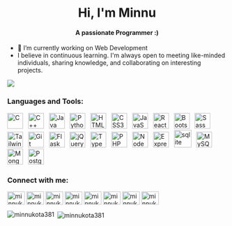<h1 align="center">Hi, I'm Minnu</h1>
<h4 align="center">A passionate Programmer :) </h4>

- 🔭 I’m currently working on Web Development
- I believe in continuous learning. I'm always open to meeting like-minded individuals, sharing knowledge, and collaborating on interesting projects.

![](https://komarev.com/ghpvc/?username=minnukota381)


<h3 align="left">Languages and Tools:</h3>

<p align="left">

  <a href="https://docs.microsoft.com/en-us/cpp/?view=msvc-170" target="_blank" rel="noreferrer" title="C"><img src="https://raw.githubusercontent.com/danielcranney/readme-generator/main/public/icons/skills/c-colored.svg" width="36" height="36" alt="C" /></a>&nbsp;&nbsp;
    <a href="https://docs.microsoft.com/en-us/cpp/?view=msvc-170" target="_blank" rel="noreferrer" title="C++"><img src="https://raw.githubusercontent.com/danielcranney/readme-generator/main/public/icons/skills/cplusplus-colored.svg" width="36" height="36" alt="C++" /></a>&nbsp;&nbsp;
  <a href="https://www.oracle.com/java/" target="_blank" rel="noreferrer" title="Java"><img src="https://raw.githubusercontent.com/danielcranney/readme-generator/main/public/icons/skills/java-colored.svg" width="36" height="36" alt="Java" /></a>&nbsp;&nbsp;
  <a href="https://www.python.org/" target="_blank" rel="noreferrer" title="Python"><img src="https://raw.githubusercontent.com/danielcranney/readme-generator/main/public/icons/skills/python-colored.svg" width="36" height="36" alt="Python" /></a>&nbsp;&nbsp;
  <a href="https://developer.mozilla.org/en-US/docs/Glossary/HTML5" target="_blank" rel="noreferrer" title="HTML5"><img src="https://raw.githubusercontent.com/danielcranney/readme-generator/main/public/icons/skills/html5-colored.svg" width="36" height="36" alt="HTML5" /></a>&nbsp;&nbsp;
  <a href="https://www.w3.org/TR/CSS/#css" target="_blank" rel="noreferrer" title="CSS3"><img src="https://raw.githubusercontent.com/danielcranney/readme-generator/main/public/icons/skills/css3-colored.svg" width="36" height="36" alt="CSS3" /></a>&nbsp;&nbsp;
  <a href="https://developer.mozilla.org/en-US/docs/Web/JavaScript" target="_blank" rel="noreferrer" title="JavaScript"><img src="https://raw.githubusercontent.com/danielcranney/readme-generator/main/public/icons/skills/javascript-colored.svg" width="36" height="36" alt="JavaScript" /></a>&nbsp;&nbsp;
  <a href="https://reactjs.org/" target="_blank" rel="noreferrer" title="React"><img src="https://raw.githubusercontent.com/danielcranney/readme-generator/main/public/icons/skills/react-colored.svg" width="36" height="36" alt="React" /></a>&nbsp;&nbsp;
  <a href="https://getbootstrap.com/" target="_blank" rel="noreferrer" title="Bootstrap"><img src="https://raw.githubusercontent.com/danielcranney/readme-generator/main/public/icons/skills/bootstrap-colored.svg" width="36" height="36" alt="Bootstrap" /></a>&nbsp;&nbsp;
  <a href="https://sass-lang.com/" target="_blank" rel="noreferrer" title="Sass"><img src="https://raw.githubusercontent.com/danielcranney/readme-generator/main/public/icons/skills/sass-colored.svg" width="36" height="36" alt="Sass" /></a>&nbsp;&nbsp;
  <a href="https://tailwindcss.com/" target="_blank" rel="noreferrer" title="TailwindCSS"><img src="https://raw.githubusercontent.com/danielcranney/readme-generator/main/public/icons/skills/tailwindcss-colored.svg" width="36" height="36" alt="TailwindCSS" /></a>&nbsp;&nbsp;
  <a href="https://git-scm.com/" target="_blank" rel="noreferrer"><img src="https://raw.githubusercontent.com/danielcranney/readme-generator/main/public/icons/skills/git-colored.svg" width="36" height="36" alt="Git" /></a>&nbsp;&nbsp;
  <a href="https://flask.palletsprojects.com/en/2.0.x/" target="_blank" rel="noreferrer" title="Flask"><img src="https://raw.githubusercontent.com/danielcranney/readme-generator/main/public/icons/skills/flask-colored-dark.svg" width="36" height="36" alt="Flask" /></a>&nbsp;&nbsp;
  <a href="https://jquery.com/" target="_blank" rel="noreferrer"><img src="https://raw.githubusercontent.com/danielcranney/readme-generator/main/public/icons/skills/jquery-colored.svg" width="36" height="36" alt="jQuery" /></a>&nbsp;&nbsp;
  <a href="https://www.typescriptlang.org/" target="_blank" rel="noreferrer"><img src="https://raw.githubusercontent.com/danielcranney/readme-generator/main/public/icons/skills/typescript-colored.svg" width="36" height="36" alt="TypeScript" /></a>&nbsp;&nbsp;
  <a href="https://www.php.net/" target="_blank" rel="noreferrer"><img src="https://raw.githubusercontent.com/danielcranney/readme-generator/main/public/icons/skills/php-colored.svg" width="36" height="36" alt="PHP" /></a>&nbsp;&nbsp;
  <a href="https://nodejs.org/en/" target="_blank" rel="noreferrer" title="NodeJS"><img src="https://raw.githubusercontent.com/danielcranney/readme-generator/main/public/icons/skills/nodejs-colored.svg" width="36" height="36" alt="NodeJS" /></a>&nbsp;&nbsp;
  <a href="https://expressjs.com/" target="_blank" rel="noreferrer" title="Express"><img src="https://raw.githubusercontent.com/danielcranney/readme-generator/main/public/icons/skills/express-colored-dark.svg" width="36" height="36" alt="Express" /></a>&nbsp;&nbsp;
  <a href="https://www.sqlite.org/" target="_blank" rel="noreferrer" title="SQLite"><img src="https://www.vectorlogo.zone/logos/sqlite/sqlite-icon.svg" alt="sqlite" width="40" height="40"/></a>&nbsp;&nbsp;
  <a href="https://www.mysql.com/" target="_blank" rel="noreferrer" title="MySQL"><img src="https://raw.githubusercontent.com/danielcranney/readme-generator/main/public/icons/skills/mysql-colored.svg" width="36" height="36" alt="MySQL" /></a>&nbsp;&nbsp;
  <a href="https://www.mongodb.com/" target="_blank" rel="noreferrer" title="MongoDB"><img src="https://raw.githubusercontent.com/danielcranney/readme-generator/main/public/icons/skills/mongodb-colored.svg" width="36" height="36" alt="MongoDB" /></a>&nbsp;&nbsp;
  <a href="https://www.postgresql.org/" target="_blank" rel="noreferrer"><img src="https://raw.githubusercontent.com/danielcranney/readme-generator/main/public/icons/skills/postgresql-colored.svg" width="36" height="36" alt="PostgreSQL" /></a>
</p>


<h3 align="left">Connect with me:</h3>
<p align="left">
  <a href="https://linkedin.com/in/minnukota381" target="blank"><img align="center" src="https://raw.githubusercontent.com/rahuldkjain/github-profile-readme-generator/master/src/images/icons/Social/linked-in-alt.svg" alt="minnukota381" height="30" width="40" /></a>
  <a href="https://instagram.com/minnukota381" target="blank"><img align="center" src="https://raw.githubusercontent.com/rahuldkjain/github-profile-readme-generator/master/src/images/icons/Social/instagram.svg" alt="minnukota381" height="30" width="40" /></a>
  <a href="https://www.hackerrank.com/minnukota381" target="blank"><img align="center" src="https://raw.githubusercontent.com/rahuldkjain/github-profile-readme-generator/master/src/images/icons/Social/hackerrank.svg" alt="minnukota381" height="30" width="40" /></a>
  <a href="https://www.leetcode.com/minnukota381" target="blank"><img align="center" src="https://raw.githubusercontent.com/rahuldkjain/github-profile-readme-generator/master/src/images/icons/Social/leet-code.svg" alt="minnukota381" height="30" width="40" /></a>
  <a href="https://stackoverflow.com/users/minnukota381" target="blank"><img align="center" src="https://raw.githubusercontent.com/rahuldkjain/github-profile-readme-generator/master/src/images/icons/Social/stack-overflow.svg" alt="minnukota381" height="30" width="40" /></a>
  <a href="https://dev.to/minnukota381" target="blank"><img align="center" src="https://raw.githubusercontent.com/rahuldkjain/github-profile-readme-generator/master/src/images/icons/Social/devto.svg" alt="minnukota381" height="30" width="40" /></a>
  <a href="https://fb.com/minnukota381" target="blank"><img align="center" src="https://raw.githubusercontent.com/rahuldkjain/github-profile-readme-generator/master/src/images/icons/Social/facebook.svg" alt="minnukota381" height="30" width="40" /></a>
  <a href="https://twitter.com/minnukota381" target="blank"><img align="center" src="https://raw.githubusercontent.com/rahuldkjain/github-profile-readme-generator/master/src/images/icons/Social/twitter.svg" alt="minnukota381" height="30" width="40" /></a>
</p>


<p><img align="left" src="https://github-readme-stats.vercel.app/api/top-langs?username=minnukota381&show_icons=true&locale=en&layout=compact" alt="minnukota381" /></p>

<p>&nbsp;<img align="center" src="https://github-readme-stats.vercel.app/api?username=minnukota381&show_icons=true&locale=en" alt="minnukota381" /></p>

